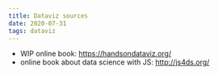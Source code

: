 ```yaml
---
title: Dataviz sources
date: 2020-07-31
tags: dataviz
---
```


- WIP online book: https://handsondataviz.org/
- online book about data science with JS: http://js4ds.org/
